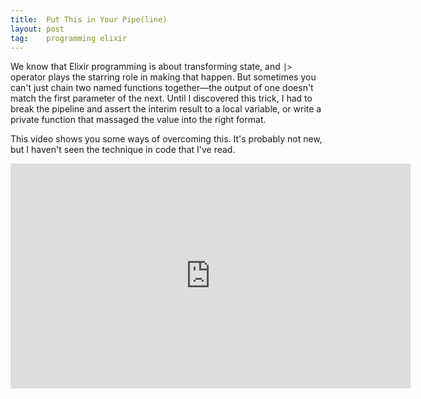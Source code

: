 ```yaml
---
title:  Put This in Your Pipe(line)
layout: post
tag:    programming elixir
---
```


We know that Elixir programming is about transforming state, and `|>`
operator plays the starring role in making that happen. But sometimes
you can't just chain two named functions together—the output of one
doesn't match the first parameter of the next. Until I discovered this
trick, I had to break the pipeline and assert the interim result to a
local variable, or write a private function that massaged the value
into the right format.

This video shows you some ways of overcoming this.
It's probably not new, but I haven't seen the technique in code that
I've read.

<iframe src="https://player.vimeo.com/video/216107561?title=0&byline=0&portrait=0" width="640" height="360" frameborder="0" webkitallowfullscreen mozallowfullscreen allowfullscreen></iframe> 

